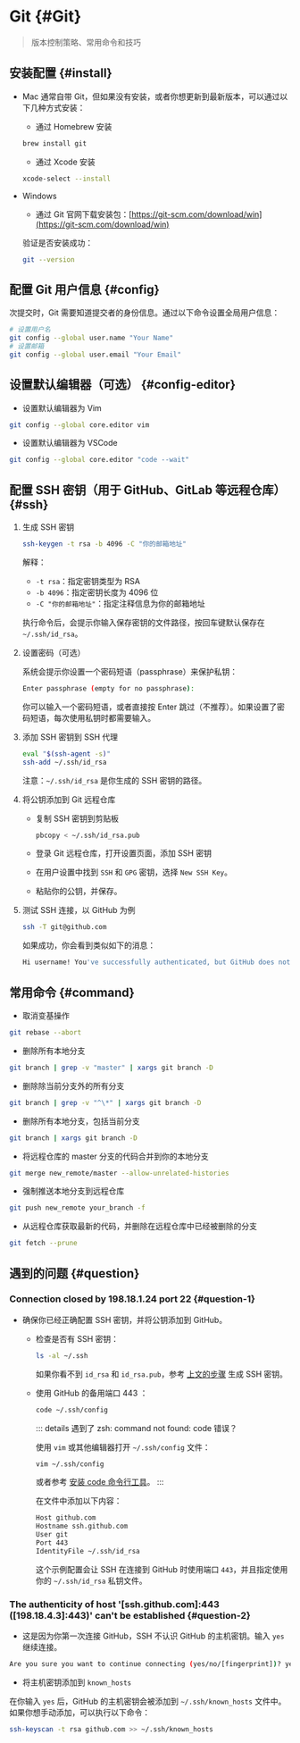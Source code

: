 # Git {#Git}

> 版本控制策略、常用命令和技巧

## 安装配置 {#install}

- Mac 通常自带 Git，但如果没有安装，或者你想更新到最新版本，可以通过以下几种方式安装：

  - 通过 Homebrew 安装

  ```sh
  brew install git
  ```

  - 通过 Xcode 安装

  ```sh
  xcode-select --install
  ```

- Windows

  - 通过 Git 官网下载安装包：[https://git-scm.com/download/win](https://git-scm.com/download/win)

  验证是否安装成功：

  ```sh
  git --version
  ```

## 配置 Git 用户信息 {#config}

次提交时，Git 需要知道提交者的身份信息。通过以下命令设置全局用户信息：

```sh
# 设置用户名
git config --global user.name "Your Name"
# 设置邮箱
git config --global user.email "Your Email"
```

## 设置默认编辑器（可选） {#config-editor}

- 设置默认编辑器为 Vim

```sh
git config --global core.editor vim
```

- 设置默认编辑器为 VSCode

```sh
git config --global core.editor "code --wait"
```

## 配置 SSH 密钥（用于 GitHub、GitLab 等远程仓库）{#ssh}

1. 生成 SSH 密钥

   ```sh
   ssh-keygen -t rsa -b 4096 -C "你的邮箱地址"
   ```

   解释：

   - `-t rsa`：指定密钥类型为 RSA
   - `-b 4096`：指定密钥长度为 4096 位
   - `-C "你的邮箱地址"`：指定注释信息为你的邮箱地址

   执行命令后，会提示你输入保存密钥的文件路径，按回车键默认保存在 `~/.ssh/id_rsa`。

2. 设置密码（可选）

   系统会提示你设置一个密码短语（passphrase）来保护私钥：

   ```sh
   Enter passphrase (empty for no passphrase):
   ```

   你可以输入一个密码短语，或者直接按 Enter 跳过（不推荐）。如果设置了密码短语，每次使用私钥时都需要输入。

3. 添加 SSH 密钥到 SSH 代理

   ```sh
   eval "$(ssh-agent -s)"
   ssh-add ~/.ssh/id_rsa
   ```

   注意：`~/.ssh/id_rsa` 是你生成的 SSH 密钥的路径。

4. 将公钥添加到 Git 远程仓库

   - 复制 SSH 密钥到剪贴板

     ```sh
     pbcopy < ~/.ssh/id_rsa.pub
     ```

   - 登录 Git 远程仓库，打开设置页面，添加 SSH 密钥
   - 在用户设置中找到 `SSH` 和 `GPG` 密钥，选择 `New SSH Key`。
   - 粘贴你的公钥，并保存。

5. 测试 SSH 连接，以 GitHub 为例

   ```sh
   ssh -T git@github.com
   ```

   如果成功，你会看到类似如下的消息：

   ```sh
   Hi username! You've successfully authenticated, but GitHub does not provide shell access.
   ```

## 常用命令 {#command}

- 取消变基操作

```sh
git rebase --abort
```

- 删除所有本地分支

```sh
git branch | grep -v "master" | xargs git branch -D
```

- 删除除当前分支外的所有分支

```sh
git branch | grep -v "^\*" | xargs git branch -D
```

- 删除所有本地分支，包括当前分支

```sh
git branch | xargs git branch -D
```

- 将远程仓库的 master 分支的代码合并到你的本地分支

```sh
git merge new_remote/master --allow-unrelated-histories
```

- 强制推送本地分支到远程仓库

```sh
git push new_remote your_branch -f
```

- 从远程仓库获取最新的代码，并删除在远程仓库中已经被删除的分支

```sh
git fetch --prune
```

## 遇到的问题 {#question}

### Connection closed by 198.18.1.24 port 22 {#question-1}

- 确保你已经正确配置 SSH 密钥，并将公钥添加到 GitHub。

  - 检查是否有 SSH 密钥：

    ```sh
    ls -al ~/.ssh
    ```

    如果你看不到 `id_rsa` 和 `id_rsa.pub`，参考 [上文的步骤](#ssh) 生成 SSH 密钥。

  - 使用 GitHub 的备用端口 443 ：

    ```sh
    code ~/.ssh/config
    ```

    ::: details 遇到了 zsh: command not found: code 错误？

    使用 `vim` 或其他编辑器打开 `~/.ssh/config` 文件：

    ```sh
    vim ~/.ssh/config
    ```

    或者参考 [安装 code 命令行工具](../mac/vscode#install-code)。
    :::

    在文件中添加以下内容：

    ```sh
    Host github.com
    Hostname ssh.github.com
    User git
    Port 443
    IdentityFile ~/.ssh/id_rsa
    ```

    这个示例配置会让 SSH 在连接到 GitHub 时使用端口 `443`，并且指定使用你的 `~/.ssh/id_rsa` 私钥文件。

### The authenticity of host '[ssh.github.com]:443 ([198.18.4.3]:443)' can't be established {#question-2}

- 这是因为你第一次连接 GitHub，SSH 不认识 GitHub 的主机密钥。输入 `yes` 继续连接。

```sh
Are you sure you want to continue connecting (yes/no/[fingerprint])? yes
```

- 将主机密钥添加到 `known_hosts`

在你输入 `yes` 后，GitHub 的主机密钥会被添加到 `~/.ssh/known_hosts` 文件中。如果你想手动添加，可以执行以下命令：

```sh
ssh-keyscan -t rsa github.com >> ~/.ssh/known_hosts
```
